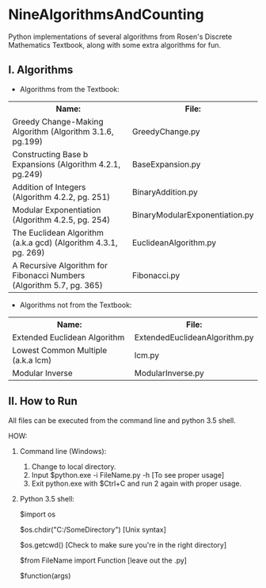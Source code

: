# NineAlgorithmsAndCounting
Python implementations of several algorithms from Rosen's Discrete Mathematics Textbook, along with some extra algorithms for fun.  

## I. Algorithms  
* Algorithms from the Textbook:  

<table>
    <tr>
        <th>Name:</th>                                                              
        <th>File:</th>
    </tr>
    <tr>
        <td>Greedy Change-Making Algorithm (Algorithm 3.1.6, pg.199)</td>
        <td>GreedyChange.py</td>
    </tr>
    <tr>
        <td>Constructing Base b Expansions (Algorithm 4.2.1, pg.249)              
        <td>BaseExpansion.py</td>
    </tr>
    <tr>
        <td>Addition of Integers (Algorithm 4.2.2, pg. 251)</td>
        <td>BinaryAddition.py</td> 
    </tr>
    <tr>
        <td>Modular Exponentiation (Algorithm 4.2.5, pg. 254)</td>
        <td>BinaryModularExponentiation.py</td> 
    </tr>
    <tr>
        <td>The Euclidean Algorithm (a.k.a gcd) (Algorithm 4.3.1, pg. 269)</td>  
        <td>EuclideanAlgorithm.py</td> 
    </tr>
    <tr>
        <td>A Recursive Algorithm for Fibonacci Numbers (Algorithm 5.7, pg. 365)</td>
        <td>Fibonacci.py</td>
    </tr>
</table>
    
* Algorithms not from the Textbook:  

<table>
    <tr>
        <th>Name:</th>                       
        <th>File:</th>
    </tr>
    <tr>
        <td>Extended Euclidean Algorithm</td>   
        <td>ExtendedEuclideanAlgorithm.py</td>  
    </tr>
    <tr>
        <td>Lowest Common Multiple (a.k.a lcm)</td> 
        <td>lcm.py</td>
    </tr>
    <tr>
        <td>Modular Inverse</td>             
        <td>ModularInverse.py</td> 
    </tr>
</table>
    

## II. How to Run  

All files can be executed from the command line and python 3.5 shell.  
    
HOW:  
    
1. Command line (Windows):  
    1. Change to local directory.  
    2. Input
        $python.exe -i FileName.py -h [To see proper usage]  
    3. Exit python.exe with 
        $Ctrl+C 
    and run 2 again with proper usage.  
        
2. Python 3.5 shell:  
    
    $import os  
        
    $os.chdir("C:/SomeDirectory") [Unix syntax]  
        
    $os.getcwd() [Check to make sure you're in the right directory]  
        
    $from FileName import Function [leave out the .py]  
        
    $function(args)  
